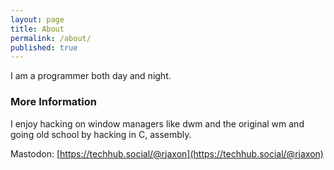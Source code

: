 ```yaml
---
layout: page
title: About
permalink: /about/
published: true
---
```


I am a programmer both day and night. 

### More Information

I enjoy hacking on window managers 
like dwm and the original wm and 
going old school by hacking in C, assembly.

Mastodon: [https://techhub.social/@rjaxon](https://techhub.social/@rjaxon)
